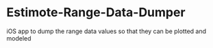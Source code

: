 # Estimote-Range-Data-Dumper
iOS app to dump the range data values so that they can be plotted and modeled
